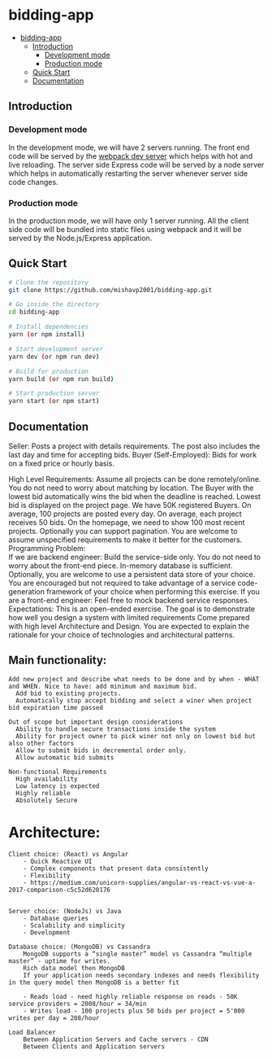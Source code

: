 # bidding-app

- [bidding-app](#bidding-app)
  - [Introduction](#introduction)
    - [Development mode](#development-mode)
    - [Production mode](#production-mode)
  - [Quick Start](#quick-start)
  - [Documentation](#documentation)

## Introduction

### Development mode

In the development mode, we will have 2 servers running. The front end code will be served by the [webpack dev server](https://webpack.js.org/configuration/dev-server/) which helps with hot and live reloading. The server side Express code will be served by a node server which helps in automatically restarting the server whenever server side code changes.

### Production mode

In the production mode, we will have only 1 server running. All the client side code will be bundled into static files using webpack and it will be served by the Node.js/Express application.

## Quick Start

```bash
# Clone the repository
git clone https://github.com/mishavp2001/bidding-app.git

# Go inside the directory
cd bidding-app

# Install dependencies
yarn (or npm install)

# Start development server
yarn dev (or npm run dev)

# Build for production
yarn build (or npm run build)

# Start production server
yarn start (or npm start)
```

## Documentation
Seller: Posts a project with details requirements. The post also includes the last day and time for accepting bids.
Buyer (Self-Employed): Bids for work on a fixed price or hourly basis.

High Level Requirements:
Assume all projects can be done remotely/online. You do not need to worry about matching by location. The Buyer with the lowest bid automatically wins the bid when the deadline is reached. Lowest bid is displayed on the project page. We have 50K registered Buyers. On average, 100 projects are posted every day. On average, each project receives 50 bids. On the homepage, we need to show 100 most recent projects. Optionally you can support pagination. You are welcome to assume unspecified requirements to make it better for the customers.
Programming Problem:  
If we are backend engineer:  Build the service-side only. You do not need to worry about the front-end piece. In-memory database is sufficient. Optionally, you are welcome to use a persistent data store of your choice. You are encouraged but not required to take advantage of a service code-generation framework of your choice when performing this exercise. If you are a front-end engineer: Feel free to mock backend service responses.
Expectations:
This is an open-ended exercise. The goal is to demonstrate how well you design a system with limited requirements Come prepared with high level Architecture and Design. You are expected to explain the rationale for your choice of technologies and architectural patterns.


## Main functionality:
    Add new project and describe what needs to be done and by when - WHAT and WHEN. Nice to have: add minimum and maximum bid.
      Add bid to existing projects.
      Automatically stop accept bidding and select a winer when project bid expiration time passed  

    Out of scope but important design considerations
      Ability to handle secure transactions inside the system
      Ability for project owner to pick winer not only on lowest bid but also other factors
      Allow to submit bids in decremental order only.  
      Allow automatic bid submits

    Non-functional Requirements
      High availability
      Low latency is expected
      Highly reliable
      Absolutely Secure


Architecture:
================================================
    Client choice: (React) vs Angular
        - Quick Reactive UI
        - Complex components that present data consistently
        - Flexibility
        - https://medium.com/unicorn-supplies/angular-vs-react-vs-vue-a-2017-comparison-c5c52d620176


    Server choice: (NodeJs) vs Java
        - Database queries
        - Scalability and simplicity
        - Development

    Database choice: (MongoDB) vs Cassandra
        MongoDB supports a “single master” model vs Cassandra “multiple master” - uptime for writes.
        Rich data model then MongoDB
        If your application needs secondary indexes and needs flexibility in the query model then MongoDB is a better fit

        - Reads load - need highly reliable response on reads - 50K service providers = 2008/hour = 34/min
        - Writes load - 100 projects plus 50 bids per project = 5'000 writes per day = 208/hour

    Load Balancer 
        Between Application Servers and Cache servers - CDN
        Between Clients and Application servers
